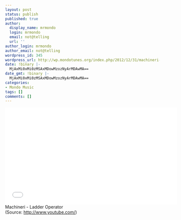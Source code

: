 ```yaml
---
layout: post
status: publish
published: true
author:
  display_name: mrmondo
  login: mrmondo
  email: not@telling
  url: ''
author_login: mrmondo
author_email: not@telling
wordpress_id: 345
wordpress_url: http://wp.mondotunes.org/index.php/2012/12/31/machineri-ladder-operator/
date: !binary |-
  MjAxMi0xMi0zMSAxMDowMzozNyArMDAwMA==
date_gmt: !binary |-
  MjAxMi0xMi0zMSAxMDowMzozNyArMDAwMA==
categories:
- Mondo Music
tags: []
comments: []
---
```

<iframe width="560" height="315" src="//www.youtube.com/embed/CwzR8OpAbQ4" frameborder="0"> </iframe>
Machineri - Ladder Operator
<div class="attribution">(<span>Source:</span> <a href="http://www.youtube.com/">http://www.youtube.com/</a>)</div>
